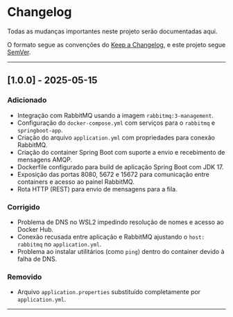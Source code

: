# Changelog

Todas as mudanças importantes neste projeto serão documentadas aqui.

O formato segue as convenções do [Keep a Changelog](https://keepachangelog.com/pt-BR/1.0.0/), e este projeto segue [SemVer](https://semver.org/lang/pt-BR/).

---

## [1.0.0] - 2025-05-15

### Adicionado
- Integração com RabbitMQ usando a imagem `rabbitmq:3-management`.
- Configuração do `docker-compose.yml` com serviços para o `rabbitmq` e `springboot-app`.
- Criação do arquivo `application.yml` com propriedades para conexão RabbitMQ.
- Criação do container Spring Boot com suporte a envio e recebimento de mensagens AMQP.
- Dockerfile configurado para build de aplicação Spring Boot com JDK 17.
- Exposição das portas 8080, 5672 e 15672 para comunicação entre containers e acesso ao painel RabbitMQ.
- Rota HTTP (REST) para envio de mensagens para a fila.

### Corrigido
- Problema de DNS no WSL2 impedindo resolução de nomes e acesso ao Docker Hub.
- Conexão recusada entre aplicação e RabbitMQ ajustando o `host: rabbitmq` no `application.yml`.
- Problema ao instalar utilitários (como `ping`) dentro do container devido à falha de DNS.

### Removido
- Arquivo `application.properties` substituído completamente por `application.yml`.

---

